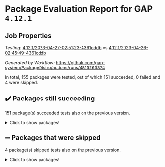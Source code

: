 # Package Evaluation Report for GAP `4.12.1`

## Job Properties

*Testing:* [4.12.1/2023-04-27-02:51:23-4361cddb](https://github.com/gap-system/PackageDistro/blob/data/reports/4.12.1/2023-04-27-02:51:23-4361cddb) vs [4.12.1/2023-04-26-02:45:49-4361cddb](https://github.com/gap-system/PackageDistro/blob/data/reports/4.12.1/2023-04-26-02:45:49-4361cddb)

*Generated by Workflow:* https://github.com/gap-system/PackageDistro/actions/runs/4815263374

In total, 155 packages were tested, out of which 151 succeeded, 0 failed and 4 were skipped.

## :heavy_check_mark: Packages still succeeding

151 package(s) succeeded tests also on the previous version.
<details><summary>Click to show packages!</summary>

- 4ti2interface 2023.02-04 [(success)](https://github.com/gap-system/PackageDistro/actions/runs/4815263374/jobs/8573976035)
- ace 5.6.2 [(success)](https://github.com/gap-system/PackageDistro/actions/runs/4815263374/jobs/8573976136)
- aclib 1.3.2 [(success)](https://github.com/gap-system/PackageDistro/actions/runs/4815263374/jobs/8573976214)
- agt 0.3.1 [(success)](https://github.com/gap-system/PackageDistro/actions/runs/4815263374/jobs/8573976284)
- alnuth 3.2.1 [(success)](https://github.com/gap-system/PackageDistro/actions/runs/4815263374/jobs/8573976356)
- anupq 3.3.0 [(success)](https://github.com/gap-system/PackageDistro/actions/runs/4815263374/jobs/8573976453)
- atlasrep 2.1.6 [(success)](https://github.com/gap-system/PackageDistro/actions/runs/4815263374/jobs/8573976536)
- autodoc 2022.10.20 [(success)](https://github.com/gap-system/PackageDistro/actions/runs/4815263374/jobs/8573976636)
- automata 1.15 [(success)](https://github.com/gap-system/PackageDistro/actions/runs/4815263374/jobs/8573976730)
- automgrp 1.3.2 [(success)](https://github.com/gap-system/PackageDistro/actions/runs/4815263374/jobs/8573976838)
- autpgrp 1.11 [(success)](https://github.com/gap-system/PackageDistro/actions/runs/4815263374/jobs/8573976933)
- cap 2023.04-04 [(success)](https://github.com/gap-system/PackageDistro/actions/runs/4815263374/jobs/8573977047)
- caratinterface 2.3.5 [(success)](https://github.com/gap-system/PackageDistro/actions/runs/4815263374/jobs/8573977137)
- cddinterface 2022.11.01 [(success)](https://github.com/gap-system/PackageDistro/actions/runs/4815263374/jobs/8573977259)
- circle 1.6.6 [(success)](https://github.com/gap-system/PackageDistro/actions/runs/4815263374/jobs/8573977370)
- classicpres 1.22 [(success)](https://github.com/gap-system/PackageDistro/actions/runs/4815263374/jobs/8573977453)
- cohomolo 1.6.11 [(success)](https://github.com/gap-system/PackageDistro/actions/runs/4815263374/jobs/8573977541)
- congruence 1.2.5 [(success)](https://github.com/gap-system/PackageDistro/actions/runs/4815263374/jobs/8573977631)
- corelg 1.56 [(success)](https://github.com/gap-system/PackageDistro/actions/runs/4815263374/jobs/8573977715)
- crime 1.6 [(success)](https://github.com/gap-system/PackageDistro/actions/runs/4815263374/jobs/8573977803)
- crisp 1.4.6 [(success)](https://github.com/gap-system/PackageDistro/actions/runs/4815263374/jobs/8573977878)
- crypting 0.10.4 [(success)](https://github.com/gap-system/PackageDistro/actions/runs/4815263374/jobs/8573977964)
- cryst 4.1.26 [(success)](https://github.com/gap-system/PackageDistro/actions/runs/4815263374/jobs/8573978036)
- crystcat 1.1.10 [(success)](https://github.com/gap-system/PackageDistro/actions/runs/4815263374/jobs/8573978112)
- ctbllib 1.3.5 [(success)](https://github.com/gap-system/PackageDistro/actions/runs/4815263374/jobs/8573978185)
- cubefree 1.19 [(success)](https://github.com/gap-system/PackageDistro/actions/runs/4815263374/jobs/8573978275)
- curlinterface 2.3.1 [(success)](https://github.com/gap-system/PackageDistro/actions/runs/4815263374/jobs/8573978346)
- cvec 2.8.1 [(success)](https://github.com/gap-system/PackageDistro/actions/runs/4815263374/jobs/8573978418)
- datastructures 0.3.0 [(success)](https://github.com/gap-system/PackageDistro/actions/runs/4815263374/jobs/8573978500)
- deepthought 1.0.6 [(success)](https://github.com/gap-system/PackageDistro/actions/runs/4815263374/jobs/8573978573)
- design 1.8 [(success)](https://github.com/gap-system/PackageDistro/actions/runs/4815263374/jobs/8573978637)
- difsets 2.3.1 [(success)](https://github.com/gap-system/PackageDistro/actions/runs/4815263374/jobs/8573978707)
- digraphs 1.6.2 [(success)](https://github.com/gap-system/PackageDistro/actions/runs/4815263374/jobs/8573978775)
- edim 1.3.7 [(success)](https://github.com/gap-system/PackageDistro/actions/runs/4815263374/jobs/8573978843)
- example 4.3.4 [(success)](https://github.com/gap-system/PackageDistro/actions/runs/4815263374/jobs/8573978925)
- examplesforhomalg 2023.02-04 [(success)](https://github.com/gap-system/PackageDistro/actions/runs/4815263374/jobs/8573979005)
- factint 1.6.3 [(success)](https://github.com/gap-system/PackageDistro/actions/runs/4815263374/jobs/8573979091)
- ferret 1.0.9 [(success)](https://github.com/gap-system/PackageDistro/actions/runs/4815263374/jobs/8573979168)
- fga 1.5.0 [(success)](https://github.com/gap-system/PackageDistro/actions/runs/4815263374/jobs/8573979247)
- fining 1.5.5 [(success)](https://github.com/gap-system/PackageDistro/actions/runs/4815263374/jobs/8573979336)
- float 1.0.3 [(success)](https://github.com/gap-system/PackageDistro/actions/runs/4815263374/jobs/8573979403)
- format 1.4.3 [(success)](https://github.com/gap-system/PackageDistro/actions/runs/4815263374/jobs/8573979479)
- forms 1.2.9 [(success)](https://github.com/gap-system/PackageDistro/actions/runs/4815263374/jobs/8573979551)
- fplsa 1.2.6 [(success)](https://github.com/gap-system/PackageDistro/actions/runs/4815263374/jobs/8573979634)
- fr 2.4.12 [(success)](https://github.com/gap-system/PackageDistro/actions/runs/4815263374/jobs/8573979729)
- francy 2.0.3 [(success)](https://github.com/gap-system/PackageDistro/actions/runs/4815263374/jobs/8573979801)
- fwtree 1.3 [(success)](https://github.com/gap-system/PackageDistro/actions/runs/4815263374/jobs/8573979888)
- gapdoc 1.6.6 [(success)](https://github.com/gap-system/PackageDistro/actions/runs/4815263374/jobs/8573979983)
- gauss 2023.02-04 [(success)](https://github.com/gap-system/PackageDistro/actions/runs/4815263374/jobs/8573980060)
- gaussforhomalg 2023.02-04 [(success)](https://github.com/gap-system/PackageDistro/actions/runs/4815263374/jobs/8573980140)
- gbnp 1.0.5 [(success)](https://github.com/gap-system/PackageDistro/actions/runs/4815263374/jobs/8573980227)
- generalizedmorphismsforcap 2023.03-01 [(success)](https://github.com/gap-system/PackageDistro/actions/runs/4815263374/jobs/8573980337)
- genss 1.6.8 [(success)](https://github.com/gap-system/PackageDistro/actions/runs/4815263374/jobs/8573980399)
- gradedmodules 2023.02-04 [(success)](https://github.com/gap-system/PackageDistro/actions/runs/4815263374/jobs/8573980482)
- gradedringforhomalg 2023.02-04 [(success)](https://github.com/gap-system/PackageDistro/actions/runs/4815263374/jobs/8573980551)
- grape 4.9.0 [(success)](https://github.com/gap-system/PackageDistro/actions/runs/4815263374/jobs/8573980622)
- groupoids 1.73 [(success)](https://github.com/gap-system/PackageDistro/actions/runs/4815263374/jobs/8573980699)
- grpconst 2.6.4 [(success)](https://github.com/gap-system/PackageDistro/actions/runs/4815263374/jobs/8573980783)
- guarana 0.96.3 [(success)](https://github.com/gap-system/PackageDistro/actions/runs/4815263374/jobs/8573980872)
- guava 3.18 [(success)](https://github.com/gap-system/PackageDistro/actions/runs/4815263374/jobs/8573980991)
- hap 1.55 [(success)](https://github.com/gap-system/PackageDistro/actions/runs/4815263374/jobs/8573981072)
- hapcryst 0.1.15 [(success)](https://github.com/gap-system/PackageDistro/actions/runs/4815263374/jobs/8573981163)
- hecke 1.5.3 [(success)](https://github.com/gap-system/PackageDistro/actions/runs/4815263374/jobs/8573981240)
- help 3.5 [(success)](https://github.com/gap-system/PackageDistro/actions/runs/4815263374/jobs/8573981312)
- homalg 2023.02-05 [(success)](https://github.com/gap-system/PackageDistro/actions/runs/4815263374/jobs/8573981392)
- homalgtocas 2023.02-04 [(success)](https://github.com/gap-system/PackageDistro/actions/runs/4815263374/jobs/8573981472)
- idrel 2.45 [(success)](https://github.com/gap-system/PackageDistro/actions/runs/4815263374/jobs/8573981540)
- images 1.3.1 [(success)](https://github.com/gap-system/PackageDistro/actions/runs/4815263374/jobs/8573981600)
- intpic 0.3.0 [(success)](https://github.com/gap-system/PackageDistro/actions/runs/4815263374/jobs/8573981692)
- io 4.8.1 [(success)](https://github.com/gap-system/PackageDistro/actions/runs/4815263374/jobs/8573981772)
- io_forhomalg 2023.02-04 [(success)](https://github.com/gap-system/PackageDistro/actions/runs/4815263374/jobs/8573981862)
- irredsol 1.4.4 [(success)](https://github.com/gap-system/PackageDistro/actions/runs/4815263374/jobs/8573981934)
- json 2.1.1 [(success)](https://github.com/gap-system/PackageDistro/actions/runs/4815263374/jobs/8573982005)
- jupyterkernel 1.5.0 [(success)](https://github.com/gap-system/PackageDistro/actions/runs/4815263374/jobs/8573982097)
- jupyterviz 1.5.6 [(success)](https://github.com/gap-system/PackageDistro/actions/runs/4815263374/jobs/8573982174)
- kan 1.35 [(success)](https://github.com/gap-system/PackageDistro/actions/runs/4815263374/jobs/8573982288)
- kbmag 1.5.11 [(success)](https://github.com/gap-system/PackageDistro/actions/runs/4815263374/jobs/8573982361)
- laguna 3.9.6 [(success)](https://github.com/gap-system/PackageDistro/actions/runs/4815263374/jobs/8573982434)
- liealgdb 2.2.1 [(success)](https://github.com/gap-system/PackageDistro/actions/runs/4815263374/jobs/8573982511)
- liepring 2.8 [(success)](https://github.com/gap-system/PackageDistro/actions/runs/4815263374/jobs/8573982585)
- liering 2.4.2 [(success)](https://github.com/gap-system/PackageDistro/actions/runs/4815263374/jobs/8573982636)
- linearalgebraforcap 2023.03-06 [(success)](https://github.com/gap-system/PackageDistro/actions/runs/4815263374/jobs/8573982703)
- localizeringforhomalg 2023.02-04 [(success)](https://github.com/gap-system/PackageDistro/actions/runs/4815263374/jobs/8573982768)
- loops 3.4.3 [(success)](https://github.com/gap-system/PackageDistro/actions/runs/4815263374/jobs/8573982841)
- lpres 1.0.3 [(success)](https://github.com/gap-system/PackageDistro/actions/runs/4815263374/jobs/8573982921)
- majoranaalgebras 1.5.1 [(success)](https://github.com/gap-system/PackageDistro/actions/runs/4815263374/jobs/8573983019)
- mapclass 1.4.6 [(success)](https://github.com/gap-system/PackageDistro/actions/runs/4815263374/jobs/8573983137)
- matgrp 0.70 [(success)](https://github.com/gap-system/PackageDistro/actions/runs/4815263374/jobs/8573983225)
- matricesforhomalg 2023.02-04 [(success)](https://github.com/gap-system/PackageDistro/actions/runs/4815263374/jobs/8573983307)
- modisom 2.5.4 [(success)](https://github.com/gap-system/PackageDistro/actions/runs/4815263374/jobs/8573983376)
- modulepresentationsforcap 2023.03-01 [(success)](https://github.com/gap-system/PackageDistro/actions/runs/4815263374/jobs/8573983484)
- modules 2023.02-04 [(success)](https://github.com/gap-system/PackageDistro/actions/runs/4815263374/jobs/8573983576)
- monoidalcategories 2023.04-01 [(success)](https://github.com/gap-system/PackageDistro/actions/runs/4815263374/jobs/8573983681)
- nconvex 2022.09-01 [(success)](https://github.com/gap-system/PackageDistro/actions/runs/4815263374/jobs/8573983779)
- nilmat 1.4.2 [(success)](https://github.com/gap-system/PackageDistro/actions/runs/4815263374/jobs/8573983863)
- nock 1.5 [(success)](https://github.com/gap-system/PackageDistro/actions/runs/4815263374/jobs/8573983949)
- normalizinterface 1.3.5 [(success)](https://github.com/gap-system/PackageDistro/actions/runs/4815263374/jobs/8573984024)
- nq 2.5.10 [(success)](https://github.com/gap-system/PackageDistro/actions/runs/4815263374/jobs/8573984104)
- numericalsgps 1.3.1 [(success)](https://github.com/gap-system/PackageDistro/actions/runs/4815263374/jobs/8573984185)
- openmath 11.5.3 [(success)](https://github.com/gap-system/PackageDistro/actions/runs/4815263374/jobs/8573984258)
- orb 4.9.0 [(success)](https://github.com/gap-system/PackageDistro/actions/runs/4815263374/jobs/8573984345)
- packagemanager 1.4.1 [(success)](https://github.com/gap-system/PackageDistro/actions/runs/4815263374/jobs/8573984433)
- patternclass 2.4.3 [(success)](https://github.com/gap-system/PackageDistro/actions/runs/4815263374/jobs/8573984518)
- permut 2.0.4 [(success)](https://github.com/gap-system/PackageDistro/actions/runs/4815263374/jobs/8573984596)
- polenta 1.3.10 [(success)](https://github.com/gap-system/PackageDistro/actions/runs/4815263374/jobs/8573984675)
- polymaking 0.8.6 [(success)](https://github.com/gap-system/PackageDistro/actions/runs/4815263374/jobs/8573984734)
- primgrp 3.4.4 [(success)](https://github.com/gap-system/PackageDistro/actions/runs/4815263374/jobs/8573984809)
- profiling 2.5.2 [(success)](https://github.com/gap-system/PackageDistro/actions/runs/4815263374/jobs/8573984905)
- qpa 1.34 [(success)](https://github.com/gap-system/PackageDistro/actions/runs/4815263374/jobs/8573984986)
- quagroup 1.8.3 [(success)](https://github.com/gap-system/PackageDistro/actions/runs/4815263374/jobs/8573985076)
- radiroot 2.9 [(success)](https://github.com/gap-system/PackageDistro/actions/runs/4815263374/jobs/8573985172)
- rcwa 4.7.1 [(success)](https://github.com/gap-system/PackageDistro/actions/runs/4815263374/jobs/8573985320)
- rds 1.8 [(success)](https://github.com/gap-system/PackageDistro/actions/runs/4815263374/jobs/8573985405)
- recog 1.4.2 [(success)](https://github.com/gap-system/PackageDistro/actions/runs/4815263374/jobs/8573985511)
- repndecomp 1.3.0 [(success)](https://github.com/gap-system/PackageDistro/actions/runs/4815263374/jobs/8573985605)
- repsn 3.1.1 [(success)](https://github.com/gap-system/PackageDistro/actions/runs/4815263374/jobs/8573985694)
- resclasses 4.7.3 [(success)](https://github.com/gap-system/PackageDistro/actions/runs/4815263374/jobs/8573985779)
- ringsforhomalg 2023.02-05 [(success)](https://github.com/gap-system/PackageDistro/actions/runs/4815263374/jobs/8573985852)
- sco 2023.02-04 [(success)](https://github.com/gap-system/PackageDistro/actions/runs/4815263374/jobs/8573985932)
- scscp 2.4.1 [(success)](https://github.com/gap-system/PackageDistro/actions/runs/4815263374/jobs/8573986025)
- semigroups 5.2.1 [(success)](https://github.com/gap-system/PackageDistro/actions/runs/4815263374/jobs/8573986136)
- sglppow 2.3 [(success)](https://github.com/gap-system/PackageDistro/actions/runs/4815263374/jobs/8573986219)
- sgpviz 0.999.5 [(success)](https://github.com/gap-system/PackageDistro/actions/runs/4815263374/jobs/8573986308)
- simpcomp 2.1.14 [(success)](https://github.com/gap-system/PackageDistro/actions/runs/4815263374/jobs/8573986420)
- singular 2023.02.09 [(success)](https://github.com/gap-system/PackageDistro/actions/runs/4815263374/jobs/8573986522)
- sl2reps 1.1 [(success)](https://github.com/gap-system/PackageDistro/actions/runs/4815263374/jobs/8573986618)
- sla 1.5.3 [(success)](https://github.com/gap-system/PackageDistro/actions/runs/4815263374/jobs/8573986708)
- smallgrp 1.5.2 [(success)](https://github.com/gap-system/PackageDistro/actions/runs/4815263374/jobs/8573986803)
- smallsemi 0.6.13 [(success)](https://github.com/gap-system/PackageDistro/actions/runs/4815263374/jobs/8573986883)
- sonata 2.9.6 [(success)](https://github.com/gap-system/PackageDistro/actions/runs/4815263374/jobs/8573987005)
- sophus 1.27 [(success)](https://github.com/gap-system/PackageDistro/actions/runs/4815263374/jobs/8573987116)
- spinsym 1.5.2 [(success)](https://github.com/gap-system/PackageDistro/actions/runs/4815263374/jobs/8573987212)
- standardff 0.9.4 [(success)](https://github.com/gap-system/PackageDistro/actions/runs/4815263374/jobs/8573987306)
- symbcompcc 1.3.2 [(success)](https://github.com/gap-system/PackageDistro/actions/runs/4815263374/jobs/8573987395)
- thelma 1.3 [(success)](https://github.com/gap-system/PackageDistro/actions/runs/4815263374/jobs/8573987466)
- tomlib 1.2.9 [(success)](https://github.com/gap-system/PackageDistro/actions/runs/4815263374/jobs/8573987559)
- toolsforhomalg 2023.03-01 [(success)](https://github.com/gap-system/PackageDistro/actions/runs/4815263374/jobs/8573987690)
- toric 1.9.5 [(success)](https://github.com/gap-system/PackageDistro/actions/runs/4815263374/jobs/8573987799)
- toricvarieties 2022.07.13 [(success)](https://github.com/gap-system/PackageDistro/actions/runs/4815263374/jobs/8573987955)
- transgrp 3.6.4 [(success)](https://github.com/gap-system/PackageDistro/actions/runs/4815263374/jobs/8573988052)
- ugaly 4.0.3 [(success)](https://github.com/gap-system/PackageDistro/actions/runs/4815263374/jobs/8573988144)
- unipot 1.5 [(success)](https://github.com/gap-system/PackageDistro/actions/runs/4815263374/jobs/8573988244)
- unitlib 4.2.0 [(success)](https://github.com/gap-system/PackageDistro/actions/runs/4815263374/jobs/8573988346)
- utils 0.82 [(success)](https://github.com/gap-system/PackageDistro/actions/runs/4815263374/jobs/8573988449)
- uuid 0.7 [(success)](https://github.com/gap-system/PackageDistro/actions/runs/4815263374/jobs/8573988532)
- walrus 0.9991 [(success)](https://github.com/gap-system/PackageDistro/actions/runs/4815263374/jobs/8573988629)
- wedderga 4.10.3 [(success)](https://github.com/gap-system/PackageDistro/actions/runs/4815263374/jobs/8573988709)
- xmod 2.91 [(success)](https://github.com/gap-system/PackageDistro/actions/runs/4815263374/jobs/8573988792)
- xmodalg 1.23 [(success)](https://github.com/gap-system/PackageDistro/actions/runs/4815263374/jobs/8573988895)
- yangbaxter 0.10.3 [(success)](https://github.com/gap-system/PackageDistro/actions/runs/4815263374/jobs/8573988997)
- zeromqinterface 0.14 [(success)](https://github.com/gap-system/PackageDistro/actions/runs/4815263374/jobs/8573989087)
</details>

## :heavy_minus_sign: Packages that were skipped

4 package(s) skipped tests also on the previous version.
<details><summary>Click to show packages!</summary>

- browse 1.8.21 [(skipped)](https://github.com/gap-system/PackageDistro/actions/runs/4815263374/jobs/8573768819)
- itc 1.5.1 [(skipped)](https://github.com/gap-system/PackageDistro/actions/runs/4815263374/jobs/8573768819)
- polycyclic 2.16 [(skipped)](https://github.com/gap-system/PackageDistro/actions/runs/4815263374/jobs/8573768819)
- xgap 4.31 [(skipped)](https://github.com/gap-system/PackageDistro/actions/runs/4815263374/jobs/8573768819)
</details>

